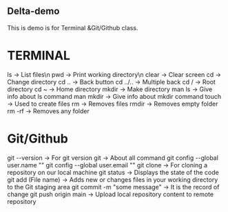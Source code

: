 ## Delta-demo
This is demo is for Terminal &amp;Git/Github class.

# TERMINAL
ls -> List files\n
pwd -> Print working directory\n
clear -> Clear screen
cd  -> Change directory
cd ..  -> Back button
cd ../..  ->  Multiple back
cd /  -> Root directory
cd ~  -> Home directory
mkdir  ->  Make directory
man ls  ->  Give info about ls command
man mkdir  ->  Give info about mkdir command
touch <filename>  ->  Used to create files
rm  ->  Removes files
rmdir  ->  Removes empty folder
rm -rf  ->  Removes any folder

# Git/Github
git --version  ->  For git version
git  ->  About all command
git config --global user.name "<username>"
git config --global user.email "<Email>"
git clone <link> -> For cloning a repository on our local machine
git status  ->  Displays the state of the code
git add (File name)  ->  Adds new or changes files in your working directory to the Git staging area
git commit -m "some message"  ->  It is the record of change
git push origin main  ->  Upload local repository content to remote repository